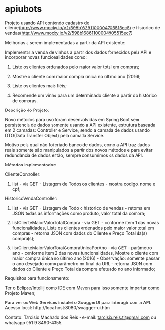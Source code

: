 # apiubots

Projeto usando API contendo cadastro de cliente(http://www.mocky.io/v2/598b16291100004705515ec5) e historico de
vendas(http://www.mocky.io/v2/598b16861100004905515ec7)

Melhorias a serem implementadas a partir da API existente:

  Implementar a venda de vinhos a partir dos dados fornecidos pela API e incorporar novas funcionalidades como:

1) Liste os clientes ordenados pelo maior valor total em compras;

2) Mostre o cliente com maior compra única no último ano (2016);

3) Liste os clientes mais fiéis;

4) Recomende um vinho para um determinado cliente a partir do histórico de compras.


Descrição do Projeto:

Novo métodos para uso foram desenvolvidas em Spring Boot sem persistencia de dados somente usando a API existente, estrutura baseada em 2 camadas: Controller e Service, sendo a camada de dados usando DTO(Data Transfer Object) pela camada Service.

Motivo pela qual não foi criado banco de dados, como a API traz dados reais somente são manipulados a partir dos novos métodos e para evitar redundância de dados então, sempre consumimos os dados da API.

Métodos implementados:

  ClienteController:

1) list - via GET - Listagem de Todos os clientes - mostra codigo, nome e cpf;
  
  HistoricoVendaController:
  
1) list - via GET - Listagem de Todo o historico de vendas - retorna em JSON todas as informações como produto, valor total da compra;

2) listClienteMaiorValorTotalCompra - via GET - conforme item 1 das novas funcionalidades, Liste os clientes ordenados pelo maior valor total em compras - retorna JSON com dados do Cliente e Preço Total da(s) compra(s);

3) listClienteMaiorValorTotalCompraUnicaPorAno - via GET - parâmetro ano - conforme item 2 das novas funcionalidades, Mostre o cliente com maior compra única no último ano (2016) - Observação: somente passar o ano desejado como parâmetro no final da URL -
retorna JSON com dados do Cliente e Preço Total da compra efetuado no ano informado;

Requisitos para funcionamento:

Ter o Eclipse/Intellij como IDE com Maven para isso somente importar como Projeto Maven;

Para ver os Web Services instalei o SwaggerUI para interagir com a API. Acesso local: http://localhost:8080/swagger-ui.html

Contato: Tarcisio Machado dos Reis - e-mail: tarcisio.reis.ti@gmail.com ou whatsapp 051 9 8490-4355.
